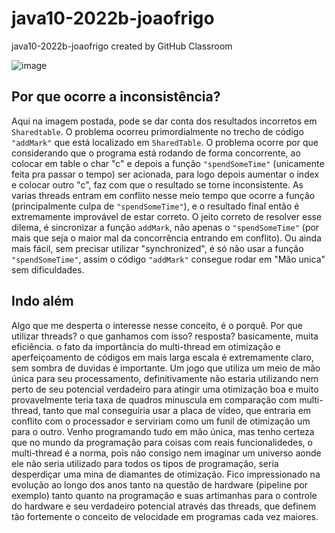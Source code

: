 # java10-2022b-joaofrigo
java10-2022b-joaofrigo created by GitHub Classroom

![image](https://user-images.githubusercontent.com/92951251/199743869-3c75c367-b1c6-458b-a1de-0fed2bf61af8.png)

## Por que ocorre a inconsistência?

Aqui na imagem postada, pode se dar conta dos resultados incorretos em `Sharedtable`. O problema ocorreu primordialmente no trecho
de código `"addMark"` que está localizado em `SharedTable`. O problema ocorre por que considerando que o programa está rodando de forma
concorrente, ao colocar em table o char "c" e depois a função `"spendSomeTime"` (unicamente feita pra passar o tempo) ser acionada,
para logo depois aumentar o index e colocar outro "c", faz com que o resultado se torne inconsistente. As varias threads entram em
conflito nesse meio tempo que ocorre a função (principalmente culpa de `"spendSomeTime"`), e o resultado final então é extremamente improvável de estar correto. 
O jeito correto de resolver esse dilema, é sincronizar a função `addMark`, não apenas o `"spendSomeTime"` (por mais que seja o maior mal
da concorrência entrando em conflito). Ou ainda mais fácil, sem precisar utilizar "synchronized", é só não usar a função `"spendSomeTime"`,
assim o código `"addMark"` consegue rodar em "Mão unica" sem dificuldades.

## Indo além

Algo que me desperta o interesse nesse conceito, é o porquê. Por que utilizar threads? o que ganhamos com isso? resposta? basicamente, muita eficiência.
o fato da importância do multi-thread em otimização e aperfeiçoamento de códigos em mais larga escala é extremamente claro, sem sombra de duvidas é importante.
Um jogo que utiliza um meio de mão única para seu processamento, definitivamente não estaria utilizando nem perto de seu potencial verdadeiro para atingir uma
otimização boa e muito provavelmente teria taxa de quadros minuscula em comparação com multi-thread, tanto que mal conseguiria usar a placa de vídeo, que
entraria em conflito com o processador e serviriam como um funil de otimização um para o outro. Venho programando tudo em mão única, mas tenho certeza
que no mundo da programação para coisas com reais funcionalidedes, o multi-thread é a norma, pois não consigo nem imaginar um universo aonde ele não seria
utilizado para todos os tipos de programação, seria desperdiçar uma mina de diamantes de otimização. Fico impressionado na evolução ao longo dos anos tanto
na questão de hardware (pipeline por exemplo) tanto quanto na programação e suas artimanhas para o controle do hardware e seu verdadeiro potencial através
das threads, que definem tão fortemente o conceito de velocidade em programas cada vez maiores.
